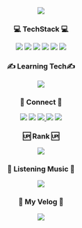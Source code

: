 <div align="center">
<img src="https://capsule-render.vercel.app/api?type=rounded&color=gradient&height=150&section=header&text=Hong%27s%20Github&fontSize=90&animation=fadeIn&fontAlignY=55" />
  <h3>💻 TechStack 💻</h3>
  <img src="https://img.shields.io/badge/html5-%23E34F26.svg?style=for-the-badge&logo=html5&logoColor=white" />
  <img src="https://img.shields.io/badge/css-1572B6?style=for-the-badge&logo=CSS3&logoColor=white" />
  <img src="https://img.shields.io/badge/SASS-hotpink.svg?style=for-the-badge&logo=SASS&logoColor=white" />
  <img src="https://img.shields.io/badge/javascript-%23323330.svg?style=for-the-badge&logo=javascript&logoColor=%23F7DF1E" />
  <img src="https://img.shields.io/badge/vue.js-%2335495e.svg?style=for-the-badge&logo=vuedotjs&logoColor=%234FC08D" />
  <img src="https://img.shields.io/badge/python-3670A0?style=for-the-badge&logo=python&logoColor=ffdd54" />
  <h3>✍️ Learning Tech✍️</h3>
  <!-- <img src="https://img.shields.io/badge/vue.js-%2335495e.svg?style=for-the-badge&logo=vuedotjs&logoColor=%234FC08D" /> -->
  <img src="https://img.shields.io/badge/python-3670A0?style=for-the-badge&logo=python&logoColor=ffdd54" />
  <!-- <img src="https://img.shields.io/badge/node.js-6DA55F?style=for-the-badge&logo=node.js&logoColor=white" /> ( Vue 끝나면 ㄱㄱ )-->
<!--   <img src="https://img.shields.io/badge/java-%23ED8B00.svg?style=for-the-badge&logo=java&logoColor=white"/> ( 예정 ) -->
<!--   <img src="https://img.shields.io/badge/spring-%236DB33F.svg?style=for-the-badge&logo=spring&logoColor=white"/> ( 예정 ) -->
  <h3>📲 Connect 📲</h3>
  <a href="https://blog.naver.com/backdev_hong"><img src="https://img.shields.io/badge/naverblog-03C75A?style=for-the-badge&logo=naver&logoColor=white" /></a>
  <a href="https://velog.io/@fulldev_hong"><img src="https://img.shields.io/badge/velog-20C997?style=for-the-badge&logo=velog&logoColor=white" /></a>
  <a href="https://www.instagram.com/ghddlstjd0704"><img src="https://img.shields.io/badge/instagram-E4405F?style=for-the-badge&logo=instagram&logoColor=white">
  <a href="https://programmers.co.kr/pr/ghddls0704"><img src="https://img.shields.io/badge/programmers-00B0D8?style=for-the-badge&logo=Probot&logoColor=white" /></a>
  <a href="https://discord.gg/g3YfyNgXru"><img src="https://img.shields.io/badge/Discord-%237289DA.svg?style=for-the-badge&logo=discord&logoColor=white" /></a>
    
  <h3>🆙 Rank 🆙</h3>
  <a href="https://opgc.me/#/users/backdevhong" target="_blank"><img src="https://api.opgc.me/githubs/users/backdevhong/tag/?theme=basic" /></a>
    
  <h3>🎵 Listening Music 🎵</h3>
  <a href="https://spotify-github-profile.vercel.app/api/view.svg?uid=af7rfp109ho642nlx5cb5shaw&redirect=true"><img src="https://spotify-github-profile.vercel.app/api/view.svg?uid=af7rfp109ho642nlx5cb5shaw&cover_image=false&theme=default&bar_color_cover=false&bar_color=eeff00" /></a>

  <h3>📢 My Velog 📢</h3>
  <a href="https://velog-readme-stats.vercel.app/api/redirect?name=fulldev_hong"><img src="https://velog-readme-stats.vercel.app/api?name=fulldev_hong&color=dark"/></a>
</div>
